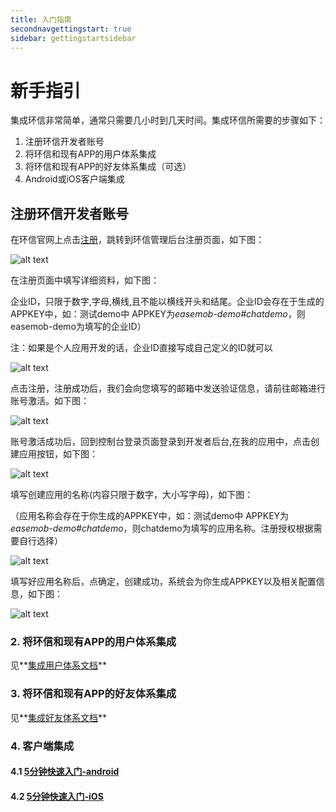 ```yaml
---
title: 入门指南
secondnavgettingstart: true
sidebar: gettingstartsidebar
---
```


# 新手指引

集成环信非常简单，通常只需要几小时到几天时间。集成环信所需要的步骤如下：

1. 注册环信开发者账号
2. 将环信和现有APP的用户体系集成
3. 将环信和现有APP的好友体系集成（可选）
4. Android或iOS客户端集成


##  注册环信开发者账号

在环信官网上点击[注册](https://console.easemob.com/?comeFrom=easemobHome)，跳转到环信管理后台注册页面，如下图：

![alt text](/registericon.png "Title")


在注册页面中填写详细资料，如下图：

企业ID，只限于数字,字母,横线,且不能以横线开头和结尾。企业ID会存在于生成的APPKEY中，如：测试demo中 APPKEY为*easemob-demo#chatdemo*，则easemob-demo为填写的企业ID）

注：如果是个人应用开发的话，企业ID直接写成自己定义的ID就可以

![alt text](/consoleregister.png "Title")

点击注册，注册成功后，我们会向您填写的邮箱中发送验证信息，请前往邮箱进行账号激活。如下图：

![alt text](/email.png "Title")

账号激活成功后，回到控制台登录页面登录到开发者后台,在我的应用中，点击创建应用按钮，如下图：

![alt text](/consolehome.png "Title")

填写创建应用的名称(内容只限于数字，大小写字母)，如下图：

（应用名称会存在于你生成的APPKEY中，如：测试demo中 APPKEY为*easemob-demo#chatdemo*，则chatdemo为填写的应用名称。注册授权根据需要自行选择）

![alt text](/creatapp.png "Title")

填写好应用名称后，点确定，创建成功，系统会为你生成APPKEY以及相关配置信息，如下图：

![alt text](/appkey.png "Title")

###  2. 将环信和现有APP的用户体系集成

见**[集成用户体系文档](/docs/gettingstart/usersystem)**


###  3. 将环信和现有APP的好友体系集成

见**[集成好友体系文档](/docs/gettingstart/friendsystem)**


###  4. 客户端集成

####  4.1 [5分钟快速入门-android](/docs/android/quickstartUI)

####  4.2 [5分钟快速入门-iOS](/docs/ios/quickstart)
